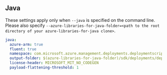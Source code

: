 ## Java

These settings apply only when `--java` is specified on the command line.
Please also specify `--azure-libraries-for-java-folder=<path to the root directory of your azure-libraries-for-java clone>`.

``` yaml $(java)
java:
  azure-arm: true
  fluent: true
  namespace: com.microsoft.azure.management.deployments.deploymentscripts
  output-folder: $(azure-libraries-for-java-folder)/sdk/deployments/deploymentscripts
  license-header: MICROSOFT_MIT_NO_CODEGEN
  payload-flattening-threshold: 1
```
